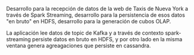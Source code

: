 Desarrollo para la recepción de datos de la web de Taxis de Nueva York a través de Spark Streaming,
desarrollo para la persistencia de esos datos "en bruto" en HDFS, desarrollo para la generación de
cubos OLAP.

La aplicación lee datos de topic de Kafka y a través de contexto spark-streaming persiste datos en bruto en HDFS, y por otro lado en
la misma ventana genera agreagaciones que persiste en cassandra.